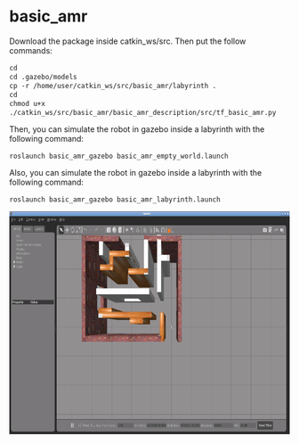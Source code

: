 # basic_amr

 Download the package inside catkin_ws/src. Then put the follow commands:

 ```
 cd
 cd .gazebo/models
 cp -r /home/user/catkin_ws/src/basic_amr/labyrinth .
 cd
 chmod u+x ./catkin_ws/src/basic_amr/basic_amr_description/src/tf_basic_amr.py
 ```

 Then, you can simulate the robot in gazebo inside a labyrinth with the following command:

 ```
 roslaunch basic_amr_gazebo basic_amr_empty_world.launch
 ```

 Also, you can simulate the robot in gazebo inside a labyrinth with the following command:

 ```
 roslaunch basic_amr_gazebo basic_amr_labyrinth.launch
 ```

 <img src="https://github.com/ALxander19/basic_amr/blob/main/basic_amr_inside_labyrinth.png" width="800" height="400">
